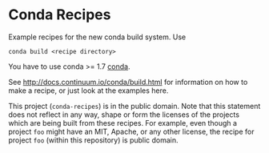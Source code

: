 # Conda Recipes

Example recipes for the new conda build system.  Use

    conda build <recipe directory>

You have to use conda >= 1.7
[conda](https://github.com/continuumio/conda).

See http://docs.continuum.io/conda/build.html for information on how to make a recipe,
or just look at the examples here.

This project (`conda-recipes`) is in the public domain.   Note that this statement
does not reflect in any way, shape or form the licenses of the
projects which are being built from these recipes.  For example, even
though a project `foo` might have an MIT, Apache, or any other license,
the recipe for project `foo` (within this repository) is public domain.
